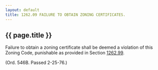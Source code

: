 ```yaml
---
layout: default 
title: 1262.09 FAILURE TO OBTAIN ZONING CERTIFICATES.
---
```


{{ page.title }}
----------------

Failure to obtain a zoning certificate shall be deemed a violation of
this Zoning Code, punishable as provided in Section
[1262.99](4da6057d.html).

(Ord. 546B. Passed 2-25-76.)
